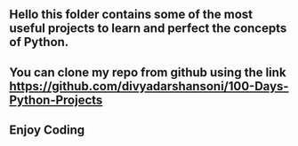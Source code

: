 ## Hello this folder contains some of the most useful projects to learn and perfect the concepts of Python.

## You can clone my repo from github using the link https://github.com/divyadarshansoni/100-Days-Python-Projects 


## Enjoy Coding